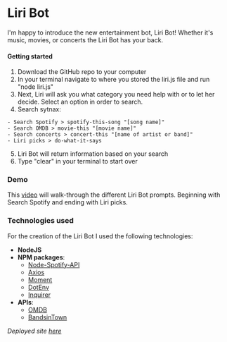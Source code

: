 # Liri Bot

I'm happy to introduce the new entertainment bot, Liri Bot! Whether it's music, movies, or concerts the Liri Bot has your back. 

#### Getting started

  1) Download the GitHub repo to your computer
  2) In your terminal navigate to where you stored the liri.js file and run "node liri.js"
  3) Next, Liri will ask you what category you need help with or to let her decide. Select an option in order to search.
  4) Search sytnax:

    - Search Spotify > spotify-this-song "[song name]"
    - Search OMDB > movie-this "[movie name]"
    - Search concerts > concert-this "[name of artist or band]"
    - Liri picks > do-what-it-says

  5) Liri Bot will return information based on your search
  6) Type "clear" in your terminal to start over

### Demo
This [video](https://github.com/jennhenn18/liri-node-app/blob/master/assets/71xNdYVmcl.mp4) will walk-through the different Liri Bot prompts. Beginning with Search Spotify and ending with Liri picks.

### Technologies used

For the creation of the Liri Bot I used the following technologies:
- **NodeJS**
- **NPM packages**:
    - [Node-Spotify-API](https://www.npmjs.com/package/node-spotify-api)
    - [Axios](https://www.npmjs.com/package/axios)
    - [Moment](https://www.npmjs.com/package/moment)
    - [DotEnv](https://www.npmjs.com/package/dotenv)
    - [Inquirer](https://www.npmjs.com/package/inquirer)
- **APIs**:
    - [OMDB](http://www.omdbapi.com/)
    - [BandsinTown](https://rest.bandsintown.com/artists/)

*Deployed site [here](https://jennhenn18.github.io/liri-node-app/)*